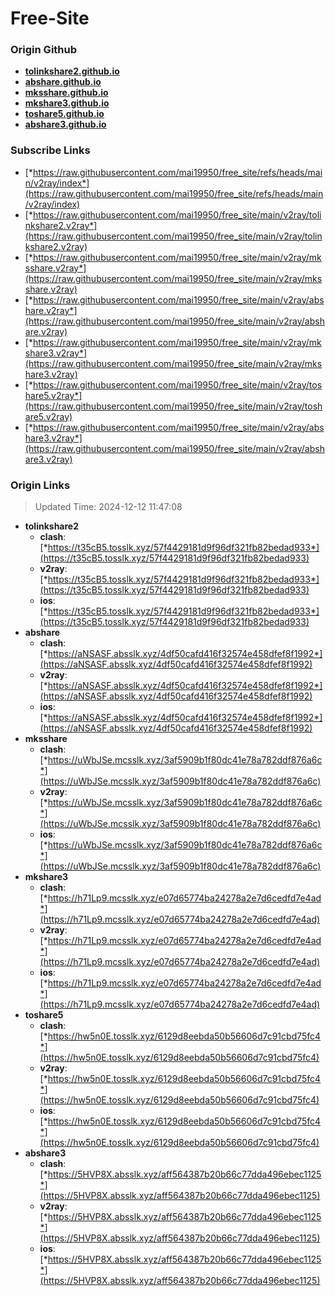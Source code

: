 # Free-Site

### Origin Github

- [**tolinkshare2.github.io**](https://github.com/tolinkshare2/tolinkshare2.github.io)
- [**abshare.github.io**](https://github.com/abshare/abshare.github.io)
- [**mksshare.github.io**](https://github.com/mksshare/mksshare.github.io)
- [**mkshare3.github.io**](https://github.com/mkshare3/mkshare3.github.io)
- [**toshare5.github.io**](https://github.com/toshare5/toshare5.github.io)
- [**abshare3.github.io**](https://github.com/abshare3/abshare3.github.io)

### Subscribe Links

- [*https://raw.githubusercontent.com/mai19950/free_site/refs/heads/main/v2ray/index*](https://raw.githubusercontent.com/mai19950/free_site/refs/heads/main/v2ray/index)
- [*https://raw.githubusercontent.com/mai19950/free_site/main/v2ray/tolinkshare2.v2ray*](https://raw.githubusercontent.com/mai19950/free_site/main/v2ray/tolinkshare2.v2ray)
- [*https://raw.githubusercontent.com/mai19950/free_site/main/v2ray/mksshare.v2ray*](https://raw.githubusercontent.com/mai19950/free_site/main/v2ray/mksshare.v2ray)
- [*https://raw.githubusercontent.com/mai19950/free_site/main/v2ray/abshare.v2ray*](https://raw.githubusercontent.com/mai19950/free_site/main/v2ray/abshare.v2ray)
- [*https://raw.githubusercontent.com/mai19950/free_site/main/v2ray/mkshare3.v2ray*](https://raw.githubusercontent.com/mai19950/free_site/main/v2ray/mkshare3.v2ray)
- [*https://raw.githubusercontent.com/mai19950/free_site/main/v2ray/toshare5.v2ray*](https://raw.githubusercontent.com/mai19950/free_site/main/v2ray/toshare5.v2ray)
- [*https://raw.githubusercontent.com/mai19950/free_site/main/v2ray/abshare3.v2ray*](https://raw.githubusercontent.com/mai19950/free_site/main/v2ray/abshare3.v2ray)

### Origin Links

> Updated Time: 2024-12-12 11:47:08

- **tolinkshare2**
  - **clash**: [*https://t35cB5.tosslk.xyz/57f4429181d9f96df321fb82bedad933*](https://t35cB5.tosslk.xyz/57f4429181d9f96df321fb82bedad933)
  - **v2ray**: [*https://t35cB5.tosslk.xyz/57f4429181d9f96df321fb82bedad933*](https://t35cB5.tosslk.xyz/57f4429181d9f96df321fb82bedad933)
  - **ios**: [*https://t35cB5.tosslk.xyz/57f4429181d9f96df321fb82bedad933*](https://t35cB5.tosslk.xyz/57f4429181d9f96df321fb82bedad933)
- **abshare**
  - **clash**: [*https://aNSASF.absslk.xyz/4df50cafd416f32574e458dfef8f1992*](https://aNSASF.absslk.xyz/4df50cafd416f32574e458dfef8f1992)
  - **v2ray**: [*https://aNSASF.absslk.xyz/4df50cafd416f32574e458dfef8f1992*](https://aNSASF.absslk.xyz/4df50cafd416f32574e458dfef8f1992)
  - **ios**: [*https://aNSASF.absslk.xyz/4df50cafd416f32574e458dfef8f1992*](https://aNSASF.absslk.xyz/4df50cafd416f32574e458dfef8f1992)
- **mksshare**
  - **clash**: [*https://uWbJSe.mcsslk.xyz/3af5909b1f80dc41e78a782ddf876a6c*](https://uWbJSe.mcsslk.xyz/3af5909b1f80dc41e78a782ddf876a6c)
  - **v2ray**: [*https://uWbJSe.mcsslk.xyz/3af5909b1f80dc41e78a782ddf876a6c*](https://uWbJSe.mcsslk.xyz/3af5909b1f80dc41e78a782ddf876a6c)
  - **ios**: [*https://uWbJSe.mcsslk.xyz/3af5909b1f80dc41e78a782ddf876a6c*](https://uWbJSe.mcsslk.xyz/3af5909b1f80dc41e78a782ddf876a6c)
- **mkshare3**
  - **clash**: [*https://h71Lp9.mcsslk.xyz/e07d65774ba24278a2e7d6cedfd7e4ad*](https://h71Lp9.mcsslk.xyz/e07d65774ba24278a2e7d6cedfd7e4ad)
  - **v2ray**: [*https://h71Lp9.mcsslk.xyz/e07d65774ba24278a2e7d6cedfd7e4ad*](https://h71Lp9.mcsslk.xyz/e07d65774ba24278a2e7d6cedfd7e4ad)
  - **ios**: [*https://h71Lp9.mcsslk.xyz/e07d65774ba24278a2e7d6cedfd7e4ad*](https://h71Lp9.mcsslk.xyz/e07d65774ba24278a2e7d6cedfd7e4ad)
- **toshare5**
  - **clash**: [*https://hw5n0E.tosslk.xyz/6129d8eebda50b56606d7c91cbd75fc4*](https://hw5n0E.tosslk.xyz/6129d8eebda50b56606d7c91cbd75fc4)
  - **v2ray**: [*https://hw5n0E.tosslk.xyz/6129d8eebda50b56606d7c91cbd75fc4*](https://hw5n0E.tosslk.xyz/6129d8eebda50b56606d7c91cbd75fc4)
  - **ios**: [*https://hw5n0E.tosslk.xyz/6129d8eebda50b56606d7c91cbd75fc4*](https://hw5n0E.tosslk.xyz/6129d8eebda50b56606d7c91cbd75fc4)
- **abshare3**
  - **clash**: [*https://5HVP8X.absslk.xyz/aff564387b20b66c77dda496ebec1125*](https://5HVP8X.absslk.xyz/aff564387b20b66c77dda496ebec1125)
  - **v2ray**: [*https://5HVP8X.absslk.xyz/aff564387b20b66c77dda496ebec1125*](https://5HVP8X.absslk.xyz/aff564387b20b66c77dda496ebec1125)
  - **ios**: [*https://5HVP8X.absslk.xyz/aff564387b20b66c77dda496ebec1125*](https://5HVP8X.absslk.xyz/aff564387b20b66c77dda496ebec1125)
